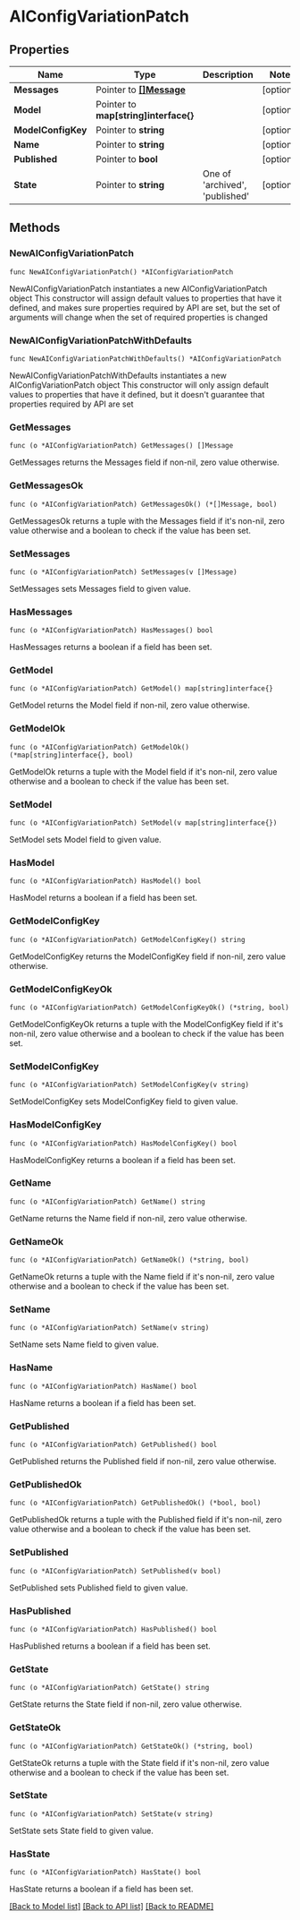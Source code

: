 # AIConfigVariationPatch

## Properties

Name | Type | Description | Notes
------------ | ------------- | ------------- | -------------
**Messages** | Pointer to [**[]Message**](Message.md) |  | [optional] 
**Model** | Pointer to **map[string]interface{}** |  | [optional] 
**ModelConfigKey** | Pointer to **string** |  | [optional] 
**Name** | Pointer to **string** |  | [optional] 
**Published** | Pointer to **bool** |  | [optional] 
**State** | Pointer to **string** | One of &#39;archived&#39;, &#39;published&#39; | [optional] 

## Methods

### NewAIConfigVariationPatch

`func NewAIConfigVariationPatch() *AIConfigVariationPatch`

NewAIConfigVariationPatch instantiates a new AIConfigVariationPatch object
This constructor will assign default values to properties that have it defined,
and makes sure properties required by API are set, but the set of arguments
will change when the set of required properties is changed

### NewAIConfigVariationPatchWithDefaults

`func NewAIConfigVariationPatchWithDefaults() *AIConfigVariationPatch`

NewAIConfigVariationPatchWithDefaults instantiates a new AIConfigVariationPatch object
This constructor will only assign default values to properties that have it defined,
but it doesn't guarantee that properties required by API are set

### GetMessages

`func (o *AIConfigVariationPatch) GetMessages() []Message`

GetMessages returns the Messages field if non-nil, zero value otherwise.

### GetMessagesOk

`func (o *AIConfigVariationPatch) GetMessagesOk() (*[]Message, bool)`

GetMessagesOk returns a tuple with the Messages field if it's non-nil, zero value otherwise
and a boolean to check if the value has been set.

### SetMessages

`func (o *AIConfigVariationPatch) SetMessages(v []Message)`

SetMessages sets Messages field to given value.

### HasMessages

`func (o *AIConfigVariationPatch) HasMessages() bool`

HasMessages returns a boolean if a field has been set.

### GetModel

`func (o *AIConfigVariationPatch) GetModel() map[string]interface{}`

GetModel returns the Model field if non-nil, zero value otherwise.

### GetModelOk

`func (o *AIConfigVariationPatch) GetModelOk() (*map[string]interface{}, bool)`

GetModelOk returns a tuple with the Model field if it's non-nil, zero value otherwise
and a boolean to check if the value has been set.

### SetModel

`func (o *AIConfigVariationPatch) SetModel(v map[string]interface{})`

SetModel sets Model field to given value.

### HasModel

`func (o *AIConfigVariationPatch) HasModel() bool`

HasModel returns a boolean if a field has been set.

### GetModelConfigKey

`func (o *AIConfigVariationPatch) GetModelConfigKey() string`

GetModelConfigKey returns the ModelConfigKey field if non-nil, zero value otherwise.

### GetModelConfigKeyOk

`func (o *AIConfigVariationPatch) GetModelConfigKeyOk() (*string, bool)`

GetModelConfigKeyOk returns a tuple with the ModelConfigKey field if it's non-nil, zero value otherwise
and a boolean to check if the value has been set.

### SetModelConfigKey

`func (o *AIConfigVariationPatch) SetModelConfigKey(v string)`

SetModelConfigKey sets ModelConfigKey field to given value.

### HasModelConfigKey

`func (o *AIConfigVariationPatch) HasModelConfigKey() bool`

HasModelConfigKey returns a boolean if a field has been set.

### GetName

`func (o *AIConfigVariationPatch) GetName() string`

GetName returns the Name field if non-nil, zero value otherwise.

### GetNameOk

`func (o *AIConfigVariationPatch) GetNameOk() (*string, bool)`

GetNameOk returns a tuple with the Name field if it's non-nil, zero value otherwise
and a boolean to check if the value has been set.

### SetName

`func (o *AIConfigVariationPatch) SetName(v string)`

SetName sets Name field to given value.

### HasName

`func (o *AIConfigVariationPatch) HasName() bool`

HasName returns a boolean if a field has been set.

### GetPublished

`func (o *AIConfigVariationPatch) GetPublished() bool`

GetPublished returns the Published field if non-nil, zero value otherwise.

### GetPublishedOk

`func (o *AIConfigVariationPatch) GetPublishedOk() (*bool, bool)`

GetPublishedOk returns a tuple with the Published field if it's non-nil, zero value otherwise
and a boolean to check if the value has been set.

### SetPublished

`func (o *AIConfigVariationPatch) SetPublished(v bool)`

SetPublished sets Published field to given value.

### HasPublished

`func (o *AIConfigVariationPatch) HasPublished() bool`

HasPublished returns a boolean if a field has been set.

### GetState

`func (o *AIConfigVariationPatch) GetState() string`

GetState returns the State field if non-nil, zero value otherwise.

### GetStateOk

`func (o *AIConfigVariationPatch) GetStateOk() (*string, bool)`

GetStateOk returns a tuple with the State field if it's non-nil, zero value otherwise
and a boolean to check if the value has been set.

### SetState

`func (o *AIConfigVariationPatch) SetState(v string)`

SetState sets State field to given value.

### HasState

`func (o *AIConfigVariationPatch) HasState() bool`

HasState returns a boolean if a field has been set.


[[Back to Model list]](../README.md#documentation-for-models) [[Back to API list]](../README.md#documentation-for-api-endpoints) [[Back to README]](../README.md)


